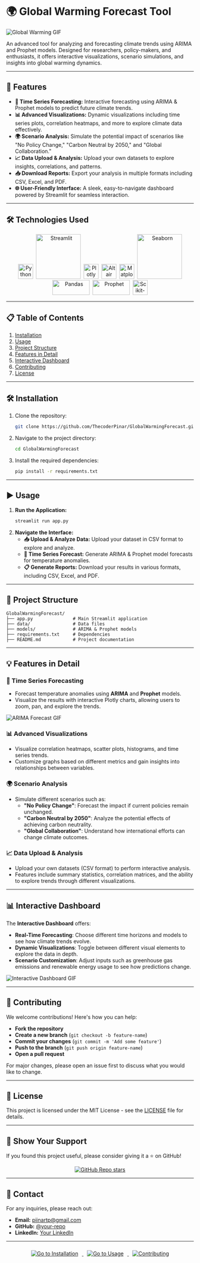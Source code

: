 # 🌍 Global Warming Forecast Tool

![Global Warming GIF](https://media.giphy.com/media/26ufdipQqU2lhNA4g/giphy.gif)

An advanced tool for analyzing and forecasting climate trends using ARIMA and Prophet models. Designed for researchers, policy-makers, and enthusiasts, it offers interactive visualizations, scenario simulations, and insights into global warming dynamics.

---

## 🚀 Features

- **🔮 Time Series Forecasting:** Interactive forecasting using ARIMA & Prophet models to predict future climate trends.
- **📊 Advanced Visualizations:** Dynamic visualizations including time series plots, correlation heatmaps, and more to explore climate data effectively.
- **🌍 Scenario Analysis:** Simulate the potential impact of scenarios like "No Policy Change," "Carbon Neutral by 2050," and "Global Collaboration."
- **📈 Data Upload & Analysis:** Upload your own datasets to explore insights, correlations, and patterns.
- **📥 Download Reports:** Export your analysis in multiple formats including CSV, Excel, and PDF.
- **🌐 User-Friendly Interface:** A sleek, easy-to-navigate dashboard powered by Streamlit for seamless interaction.

---

## 🛠️ Technologies Used

<div align="center">
  <img src="https://cdn-icons-png.flaticon.com/512/5968/5968350.png" alt="Python" width="40" height="40" />&nbsp;
  <img src="https://streamlit.io/images/brand/streamlit-logo-primary-colormark-lighttext.png" alt="Streamlit" width="120" />&nbsp;
  <img src="https://upload.wikimedia.org/wikipedia/commons/3/37/Plotly-logo-01-square.png" alt="Plotly" width="40" height="40" />&nbsp;
  <img src="https://altair-viz.github.io/_static/altair-logo-light.png" alt="Altair" width="40" height="40" />&nbsp;
  <img src="https://upload.wikimedia.org/wikipedia/commons/8/84/Matplotlib_icon.svg" alt="Matplotlib" width="40" height="40" />&nbsp;
  <img src="https://seaborn.pydata.org/_static/logo-wide-lightbg.svg" alt="Seaborn" width="120" />
  <img src="https://upload.wikimedia.org/wikipedia/commons/e/ed/Pandas_logo.svg" alt="Pandas" width="100" height="40" />&nbsp;
  <img src="https://prophetpy.readthedocs.io/en/latest/_static/prophet-logo.png" alt="Prophet" width="100" height="40" />&nbsp;
  <img src="https://upload.wikimedia.org/wikipedia/commons/1/1d/Scikit_learn_logo_small.svg" alt="Scikit-learn" width="40" height="40" />
</div>

---

## 📋 Table of Contents

1. [Installation](#installation)
2. [Usage](#usage)
3. [Project Structure](#project-structure)
4. [Features in Detail](#features-in-detail)
5. [Interactive Dashboard](#interactive-dashboard)
6. [Contributing](#contributing)
7. [License](#license)

---

## 🛠️ Installation

1. Clone the repository:
   ```bash
   git clone https://github.com/ThecoderPinar/GlobalWarmingForecast.git
   ```
2. Navigate to the project directory:
   ```bash
   cd GlobalWarmingForecast
   ```
3. Install the required dependencies:
   ```bash
   pip install -r requirements.txt
   ```

---

## ▶️ Usage

1. **Run the Application:**
   ```bash
   streamlit run app.py
   ```
2. **Navigate the Interface:**
   - **📥 Upload & Analyze Data:** Upload your dataset in CSV format to explore and analyze.
   - **🔮 Time Series Forecast:** Generate ARIMA & Prophet model forecasts for temperature anomalies.
   - **📋 Generate Reports:** Download your results in various formats, including CSV, Excel, and PDF.

---

## 📂 Project Structure

```
GlobalWarmingForecast/
├── app.py               # Main Streamlit application
├── data/                # Data files
├── models/              # ARIMA & Prophet models
├── requirements.txt     # Dependencies
├── README.md            # Project documentation
```

---

## 💡 Features in Detail

### 🔮 Time Series Forecasting
- Forecast temperature anomalies using **ARIMA** and **Prophet** models.
- Visualize the results with interactive Plotly charts, allowing users to zoom, pan, and explore the trends.

![ARIMA Forecast GIF](https://media.giphy.com/media/LmNwrBhejkK9EFP504/giphy.gif)

### 📊 Advanced Visualizations
- Visualize correlation heatmaps, scatter plots, histograms, and time series trends.
- Customize graphs based on different metrics and gain insights into relationships between variables.

### 🌍 Scenario Analysis
- Simulate different scenarios such as:
  - **"No Policy Change"**: Forecast the impact if current policies remain unchanged.
  - **"Carbon Neutral by 2050"**: Analyze the potential effects of achieving carbon neutrality.
  - **"Global Collaboration"**: Understand how international efforts can change climate outcomes.

### 📈 Data Upload & Analysis
- Upload your own datasets (CSV format) to perform interactive analysis.
- Features include summary statistics, correlation matrices, and the ability to explore trends through different visualizations.

---

## 📊 Interactive Dashboard

The **Interactive Dashboard** offers:
- **Real-Time Forecasting**: Choose different time horizons and models to see how climate trends evolve.
- **Dynamic Visualizations**: Toggle between different visual elements to explore the data in depth.
- **Scenario Customization**: Adjust inputs such as greenhouse gas emissions and renewable energy usage to see how predictions change.

![Interactive Dashboard GIF](https://media.giphy.com/media/3o6Zt481isNVuQI1l6/giphy.gif)

---

## 🤝 Contributing

We welcome contributions! Here's how you can help:
- **Fork the repository**
- **Create a new branch** (`git checkout -b feature-name`)
- **Commit your changes** (`git commit -m 'Add some feature'`)
- **Push to the branch** (`git push origin feature-name`)
- **Open a pull request**

For major changes, please open an issue first to discuss what you would like to change.

---

## 📜 License

This project is licensed under the MIT License - see the [LICENSE](LICENSE) file for details.

---

## 🌟 Show Your Support

If you found this project useful, please consider giving it a ⭐ on GitHub!

<div align="center">
  <a href="https://github.com/ThecoderPinar/GlobalWarmingForecast">
    <img src="https://img.shields.io/github/stars/your-repo/GlobalWarmingForecast?style=social" alt="GitHub Repo stars">
  </a>
</div>

---

## 📧 Contact

For any inquiries, please reach out:
- **Email:** [piinartp@gmail.com](mailto:piinartp@gmail.com)
- **GitHub:** [@your-repo](https://github.com/your-repo)
- **LinkedIn:** [Your LinkedIn](https://www.linkedin.com/piinartp)

---

<div align="center">
  <a href="#installation">
    <img src="https://img.shields.io/badge/🔗-Go%20to%20Installation-blue" alt="Go to Installation" style="margin: 10px;">
  </a>
  <a href="#usage">
    <img src="https://img.shields.io/badge/▶️-Go%20to%20Usage-green" alt="Go to Usage" style="margin: 10px;">
  </a>
  <a href="#contributing">
    <img src="https://img.shields.io/badge/🤝-Contributing-orange" alt="Contributing" style="margin: 10px;">
  </a>
</div>

